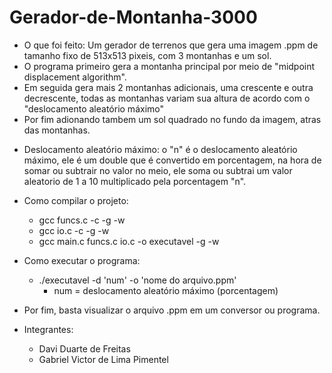 # Gerador-de-Montanha-3000

- O que foi feito: Um gerador de terrenos que gera uma imagem .ppm de tamanho fixo de 513x513 pixeis, com 3 montanhas e um sol.
- O programa primeiro gera a montanha principal por meio de "midpoint displacement algorithm".
- Em seguida gera mais 2 montanhas adicionais, uma crescente e outra decrescente, todas as montanhas variam sua altura de acordo com o "deslocamento aleatório máximo"
- Por fim adionando tambem um sol quadrado no fundo da imagem, atras das montanhas.

* Deslocamento aleatório máximo: o "n" é o deslocamento aleatório máximo, ele é um double que é convertido em porcentagem, na hora de somar ou subtrair no valor no meio, ele soma ou subtrai um valor aleatorio de 1 a 10 multiplicado pela porcentagem "n".

- Como compilar o projeto: 
    - gcc funcs.c -c -g -w 
    - gcc io.c -c -g -w 
    - gcc main.c funcs.c io.c -o executavel -g -w 
    
- Como executar o programa:
    - ./executavel -d 'num' -o 'nome do arquivo.ppm'
        - num = deslocamento aleatório máximo (porcentagem)
  
- Por fim, basta visualizar o arquivo .ppm em um conversor ou programa.
  
- Integrantes:
    - Davi Duarte de Freitas
    - Gabriel Victor de Lima Pimentel
